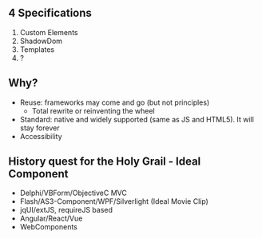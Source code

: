 ## 4 Specifications

1. Custom Elements
2. ShadowDom
3. Templates
4. ?

## Why?

- Reuse: frameworks may come and go (but not principles)
  - Total rewrite or reinventing the wheel
- Standard: native and widely supported (same as JS and HTML5). It will stay forever
- Accessibility
  
  

## History quest for the Holy Grail - Ideal Component

- Delphi/VBForm/ObjectiveC MVC
- Flash/AS3-Component/WPF/Silverlight (Ideal Movie Clip)
- jqUI/extJS, requireJS based
- Angular/React/Vue
- WebComponents